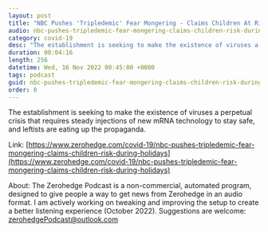```yaml
---
layout: post
title: "NBC Pushes 'Tripledemic' Fear Mongering - Claims Children At Risk During The Holidays"
audio: nbc-pushes-tripledemic-fear-mongering-claims-children-risk-during-holidays-0
category: covid-19
desc: "The establishment is seeking to make the existence of viruses a perpetual crisis that requires steady injections of new mRNA technology to stay safe, and leftists are eating up the propaganda. "
duration: 00:04:16
length: 256
datetime: Wed, 16 Nov 2022 00:45:00 +0000
tags: podcast
guid: nbc-pushes-tripledemic-fear-mongering-claims-children-risk-during-holidays-0
order: 0
---
```

The establishment is seeking to make the existence of viruses a perpetual crisis that requires steady injections of new mRNA technology to stay safe, and leftists are eating up the propaganda. 

Link: [https://www.zerohedge.com/covid-19/nbc-pushes-tripledemic-fear-mongering-claims-children-risk-during-holidays](https://www.zerohedge.com/covid-19/nbc-pushes-tripledemic-fear-mongering-claims-children-risk-during-holidays)

About: The Zerohedge Podcast is a non-commercial, automated program, designed to give people a way to get news from Zerohedge in an audio format.  I am actively working on tweaking and improving the setup to create a better listening experience (October 2022).  Suggestions are welcome: [zerohedgePodcast@outlook.com](mailto:zerohedgePodcast@outlook.com)